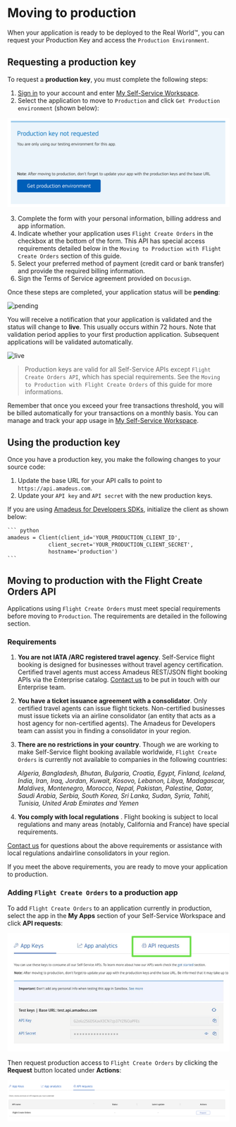 # Moving to production

When your application is ready to be deployed to the Real World™, you can request your Production Key and access the `Production Environment`.

## Requesting a production key

To request a **production key**, you must complete the following steps:

1. [Sign in](https://developers.amadeus.com/login) to your account and enter [My Self-Service Workspace](https://developers.amadeus.com/my-apps).
2. Select the application to move to `Production` and click `Get Production environment` (shown below):

![request_prod](../images/request_production_key.png)

   3. Complete the form with your personal information, billing address and app information.
   4. Indicate whether your application uses `Flight Create Orders` in the checkbox at the bottom of the form. This API has special access requirements detailed below in the `Moving to Production with Flight Create Orders` section of this guide.
   5. Select your preferred method of payment \(credit card or bank transfer\) and provide the required billing information.
   6. Sign the Terms of Service agreement provided on `Docusign`. 


Once these steps are completed, your application status will be **pending**:

![pending](../images/app_pending.png)

You will receive a notification that your application is validated and the status will change to **live**. This usually occurs within 72 hours. Note that validation period applies to your first production application. Subsequent applications will be validated automatically.

![live](../images/app_live.png)

> Production keys are valid for all Self-Service APIs except `Flight Create Orders API`, which has special requirements. See the `Moving to Production with Flight Create Orders` of this guide for more informations.


Remember that once you exceed your free transactions threshold, you will be billed automatically for your transactions on a monthly basis. You can manage and track your app usage in [My Self-Service Workspace](https://developers.amadeus.com/my-apps).

## Using the production key

Once you have a production key, you make the following changes to your source code:

1. Update the base URL for your API calls to point to `https://api.amadeus.com`.
2. Update your `API key` and `API secret` with the new production keys.

If you are using [Amadeus for Developers SDKs](https://github.com/amadeus4dev), initialize the client as shown below:

    ``` python
    amadeus = Client(client_id='YOUR_PRODUCTION_CLIENT_ID',
                 client_secret='YOUR_PRODUCTION_CLIENT_SECRET',
                 hostname='production')
    ```

## Moving to production with the Flight Create Orders API
Applications using `Flight Create Orders` must meet special requirements before moving to `Production`. The requirements are detailed in the following section.

### Requirements

1. **You are not IATA /ARC registered travel agency**. Self-Service flight booking is designed for businesses without travel agency certification. Certified travel agents must access Amadeus REST/JSON flight booking APIs via the Enterprise catalog. [Contact us](https://developers.amadeus.com/support/contact-us-self-service) to be put in touch with our Enterprise team. 

2. **You have a ticket issuance agreement with a consolidator**. Only certified
   travel agents can issue flight tickets. Non-certified businesses must issue
   tickets via an airline consolidator (an entity that acts as a host agency
   for non-certified agents). The Amadeus for Developers team can assist you in finding a consolidator in your region. 

3. **There are no restrictions in your country**. Though we are working to make Self-Service flight booking available worldwide, `Flight Create Orders` is currently not available to companies in the following countries: 

   *Algeria, Bangladesh, Bhutan, Bulgaria, Croatia, Egypt, Finland, Iceland, India,
Iran, Iraq, Jordan, Kuwait, Kosovo, Lebanon, Libya, Madagascar, Maldives,
Montenegro, Morocco, Nepal, Pakistan, Palestine, Qatar, Saudi Arabia, Serbia,
South Korea, Sri Lanka, Sudan, Syria, Tahiti, Tunisia, United Arab Emirates and
Yemen* 

1. **You comply with local regulations** . Flight booking is subject to local
   regulations and many areas (notably, California and France) have special
   requirements.

[Contact us](https://developers.amadeus.com/support/contact-us-self-service) for questions about the above requirements or assistance with local regulations andairline consolidators in your region.

If you meet the above requirements, you are ready to move your application 
to production. 


###  Adding `Flight Create Orders` to a production app

To add `Flight Create Orders` to an application currently in production, select the app in the **My Apps** section of your Self-Service Workspace and click **API requests**:

![request_prod_booking](../images/api_request.png)

Then request production access to `Flight Create Orders` by clicking the **Request** button located under **Actions**:

![request_prod_booking_list](../images/api_request_list.png)


